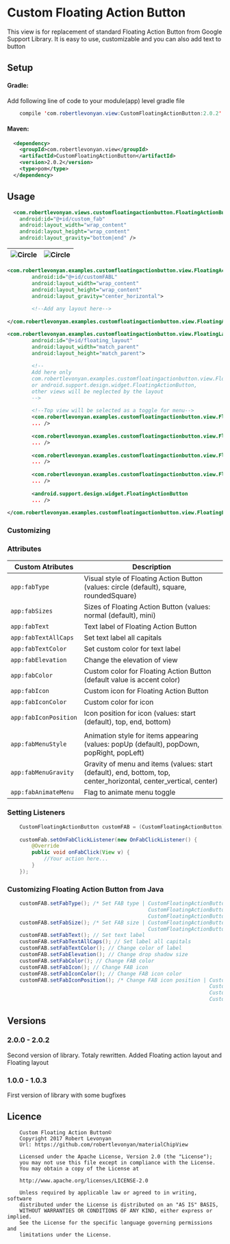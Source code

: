 # Custom Floating Action Button
This view is for replacement of standard Floating Action Button from Google Support Library. It is easy to use, customizable and you can also add text to button

<!--- [![Android Arsenal](https://github.com/robertlevonyan/customFloatingActionButton/blob/master/Images/aa.png)](https://android-arsenal.com/details/1/5396)--->

## Setup

#### Gradle:

Add following line of code to your module(app) level gradle file

```java
    compile 'com.robertlevonyan.view:CustomFloatingActionButton:2.0.2'
```

#### Maven:

```xml
  <dependency>
    <groupId>com.robertlevonyan.view</groupId>
    <artifactId>CustomFloatingActionButton</artifactId>
    <version>2.0.2</version>
    <type>pom</type>
  </dependency>
```

## Usage

```xml
  <com.robertlevonyan.views.customfloatingactionbutton.FloatingActionButton
    android:id="@+id/custom_fab"
    android:layout_width="wrap_content"
    android:layout_height="wrap_content"
    android:layout_gravity="bottom|end" />
```
|![Circle](https://github.com/robertlevonyan/customFloatingActionButton/blob/master/Images/fab_circle.jpg)|![Circle](https://github.com/robertlevonyan/customFloatingActionButton/blob/master/Images/fab_circle_text.jpg)|
|----------------------|-----------------------------------------------------------------------------------------|

```xml
<com.robertlevonyan.examples.customfloatingactionbutton.view.FloatingActionLayout
        android:id="@+id/customFABL"
        android:layout_width="wrap_content"
        android:layout_height="wrap_content"
        android:layout_gravity="center_horizontal">
        
        <!--Add any layout here-->
        
</com.robertlevonyan.examples.customfloatingactionbutton.view.FloatingActionLayout>        
```

```xml
<com.robertlevonyan.examples.customfloatingactionbutton.view.FloatingLayout
        android:id="@+id/floating_layout"
        android:layout_width="match_parent"
        android:layout_height="match_parent">
        
        <!--
        Add here only 
        com.robertlevonyan.examples.customfloatingactionbutton.view.FloatingActionButton 
        or android.support.design.widget.FloatingActionButton,
        other views will be neglected by the layout
        -->
        
        <!--Top view will be selected as a toggle for menu-->
        <com.robertlevonyan.examples.customfloatingactionbutton.view.FloatingActionButton 
        ... />
        
        <com.robertlevonyan.examples.customfloatingactionbutton.view.FloatingActionButton 
        ... />
        
        <com.robertlevonyan.examples.customfloatingactionbutton.view.FloatingActionButton 
        ... />
        
        <com.robertlevonyan.examples.customfloatingactionbutton.view.FloatingActionButton 
        ... />
        
        <android.support.design.widget.FloatingActionButton
        ... />
        
</com.robertlevonyan.examples.customfloatingactionbutton.view.FloatingLayout>
```


### Customizing



### Attributes

|Custom Atributes      |Description                                                                              |
|----------------------|-----------------------------------------------------------------------------------------|
|`app:fabType`         |Visual style of Floating Action Button (values: circle (default), square, roundedSquare) |
|`app:fabSizes`        |Sizes of Floating Action Button (values: normal (default), mini)                         |
|`app:fabText`         |Text label of Floating Action Button                                                     |
|`app:fabTextAllCaps`  |Set text label all capitals                                                              |
|`app:fabTextColor`    |Set custom color for text label                                                          |
|`app:fabElevation`    |Change the elevation of view                                                             |
|`app:fabColor`        |Custom color for Floating Action Button (default value is accent color)                  |
|`app:fabIcon`         |Custom icon for Floating Action Button                                                   |
|`app:fabIconColor`    |Custom color for icon                                                                    |
|`app:fabIconPosition` |Icon position for icon (values: start (default), top, end, bottom)                       |
|                      |                                                                                         |
|`app:fabMenuStyle`    |Animation style for items appearing (values: popUp (default), popDown, popRight, popLeft)|
|`app:fabMenuGravity`  |Gravity of menu and items (values: start (default), end, bottom, top, center_horizontal, center_vertical, center)|
|`app:fabAnimateMenu`  |Flag to animate menu toggle                                                              |

### Setting Listeners

```java
    CustomFloatingActionButton customFAB = (CustomFloatingActionButton) findViewById(R.id.custom_fab);
    
    customFab.setOnFabClickListener(new OnFabClickListener() {
        @Override
        public void onFabClick(View v) {
            //Your action here...
        }
    });
```

### Customizing Floating Action Button from Java

```java
    customFAB.setFabType(); /* Set FAB type | CustomFloatingActionButton.FAB_TYPE_CIRCLE, 
                                              CustomFloatingActionButton.FAB_TYPE_SQUARE, 
                                              CustomFloatingActionButton.FAB_TYPE_ROUNDED_SQUARE */                                              
    customFAB.setFabSize(); /* Set FAB size | CustomFloatingActionButton.FAB_SIZE_NORMAL, 
                                              CustomFloatingActionButton.FAB_SIZE_MINI */
    customFAB.setFabText(); // Set text label
    customFAB.setFabTextAllCaps(); // Set label all capitals
    customFAB.setFabTextColor(); // Change color of label
    customFAB.setFabElevation(); // Change drop shadow size
    customFAB.setFabColor(); // Change FAB color
    customFAB.setFabIcon(); // Change FAB icon
    customFAB.setFabIconColor(); // Change FAB icon color
    customFAB.setFabIconPosition(); /* Change FAB icon position | CustomFloatingActionButton.FAB_ICON_START, 
                                                                  CustomFloatingActionButton.FAB_ICON_TOP,
                                                                  CustomFloatingActionButton.FAB_ICON_END, 
                                                                  CustomFloatingActionButton.FAB_ICON_BOTTOM */
```

## Versions

###  2.0.0 - 2.0.2

Second version of library.
Totaly rewritten.
Added Floating action layout and Floating layout

###  1.0.0 - 1.0.3

First version of library with some bugfixes

## Licence

```
    Custom Floating Action Button©
    Copyright 2017 Robert Levonyan
    Url: https://github.com/robertlevonyan/materialChipView
    
    Licensed under the Apache License, Version 2.0 (the "License");
    you may not use this file except in compliance with the License.
    You may obtain a copy of the License at

    http://www.apache.org/licenses/LICENSE-2.0

    Unless required by applicable law or agreed to in writing, software
    distributed under the License is distributed on an "AS IS" BASIS,
    WITHOUT WARRANTIES OR CONDITIONS OF ANY KIND, either express or implied.
    See the License for the specific language governing permissions and
    limitations under the License.
```
    
